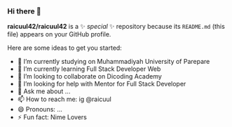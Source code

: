 ### Hi there 👋


**raicuul42/raicuul42** is a ✨ _special_ ✨ repository because its `README.md` (this file) appears on your GitHub profile.

Here are some ideas to get you started:

- 🔭 I’m currently studying on Muhammadiyah University of Parepare
- 🌱 I’m currently learning Full Stack Developer Web
- 👯 I’m looking to collaborate on Dicoding Academy
- 🤔 I’m looking for help with Mentor for Full Stack Developer
- 💬 Ask me about ...
- 📫 How to reach me: ig @raicuul
- 😄 Pronouns: ...
- ⚡ Fun fact: Nime Lovers
